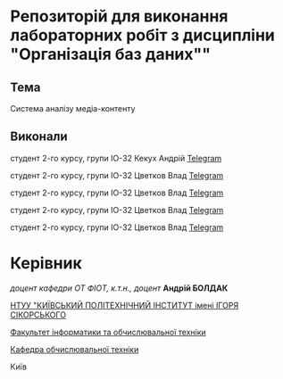
# Репозиторій для виконання лабораторних робіт з дисципліни "Організація баз даних""

## Тема 

Система аналізу медіа-контенту

## Виконали

студент 2-го курсу, групи ІО-32 Кекух Андрій [Telegram](https://t.me/SPapor33)

студент 2-го курсу, групи ІО-32 Цветков Влад [Telegram](https://t.me/brokefever)

студент 2-го курсу, групи ІО-32 Цветков Влад [Telegram](https://t.me/kezald)

студент 2-го курсу, групи ІО-32 Цветков Влад [Telegram](https://t.me/sultanmedved)

студент 2-го курсу, групи ІО-32 Цветков Влад [Telegram](https://t.me/hateniggers1488)

# Керівник

*доцент кафедри ОТ ФІОТ, к.т.н., доцент* **Андрій БОЛДАК** 

[НТУУ "КИЇВСЬКИЙ ПОЛІТЕХНІЧНИЙ ІНСТИТУТ імені ІГОРЯ СІКОРСЬКОГО](https://kpi.ua/)

[Факультет інформатики та обчислювальної техніки](https://fiot.kpi.ua/)

[Кафедра обчислювальної техніки](https://comsys.kpi.ua/)

Київ
